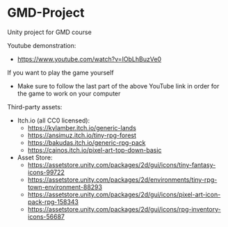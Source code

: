 # GMD-Project
Unity project for GMD course


Youtube demonstration: 
 - https://www.youtube.com/watch?v=IObLhBuzVe0

If you want to play the game yourself
 - Make sure to follow the last part of the above YouTube link in order for the game to work on your computer

Third-party assets:
 - Itch.io (all CC0 licensed): 
      - https://kylamber.itch.io/generic-lands
      - https://ansimuz.itch.io/tiny-rpg-forest
      - https://bakudas.itch.io/generic-rpg-pack
      - https://cainos.itch.io/pixel-art-top-down-basic
 - Asset Store: 
      - https://assetstore.unity.com/packages/2d/gui/icons/tiny-fantasy-icons-99722
      - https://assetstore.unity.com/packages/2d/environments/tiny-rpg-town-environment-88293
      - https://assetstore.unity.com/packages/2d/gui/icons/pixel-art-icon-pack-rpg-158343
      - https://assetstore.unity.com/packages/2d/gui/icons/rpg-inventory-icons-56687
